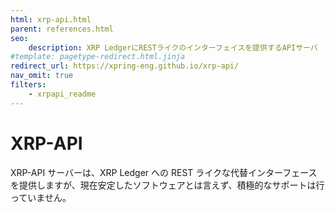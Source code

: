 ```yaml
---
html: xrp-api.html
parent: references.html
seo:
    description: XRP LedgerにRESTライクのインターフェイスを提供するAPIサーバ
#template: pagetype-redirect.html.jinja
redirect_url: https://xpring-eng.github.io/xrp-api/
nav_omit: true
filters:
    - xrpapi_readme
---
```

# XRP-API

XRP-API サーバーは、XRP Ledger への REST ライクな代替インターフェースを提供しますが、現在安定したソフトウェアとは言えず、積極的なサポートは行っていません。
